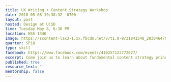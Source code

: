 ```yaml
---
title: UX Writing + Content Strategy Workshop
date: 2018-05-08 19:38:32 -0700
layout: post
hosted: Design at UCSD
time: Tuesday May 8, 6:30 PM
location: HSS 1346
image: https://scontent-lax3-1.xx.fbcdn.net/v/t1.0-9/31841548_2030464707193990_7708316477740285952_o.jpg?_nc_cat=0&_nc_eui2=v1%3AAeG1V2c-S5VNMEkRV0eeUvSTEHubF5ru5zgLirLu2H4RWZyOAvyiELI0Cpzo9WV-NaJ7UJOy0B2Um07dFw3hApG8eAz9lki1h1YmzR26TbhnOA&oh=76676237871bae992168f1d9684ed3e8&oe=5B528089
quarter: SP18
type: skill
facebook: https://www.facebook.com/events/410257122772027/
excerpt: Come join us to learn about fundamental content strategy principles and practices.
published: true
resource_text: ''
mentorship: false
---
```

